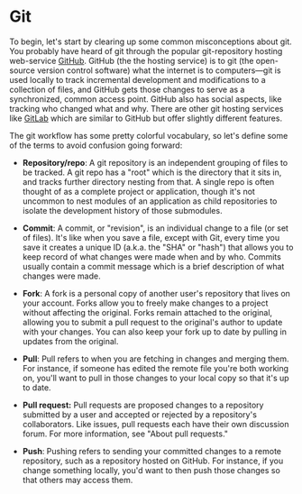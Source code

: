 # Git

To begin, let's start by clearing up some common misconceptions about git. You probably have heard of git through the popular git-repository hosting web-service [GitHub](https://github.com). GitHub (the the hosting service) is to git (the open-source version control software) what the internet is to computers&mdash;git is used locally to track incremental development and modifications to a collection of files, and GitHub gets those changes to serve as a synchronized, common access point. GitHub also has social aspects, like tracking who changed what and why. There are other git hosting services like [GitLab](https://gitlab.com) which are similar to GitHub but offer slightly different features.

The git workflow has some pretty colorful vocabulary, so let's define some of the terms to avoid confusion going forward:
* **Repository/repo**: A git repository is an independent grouping of files to be tracked. A git repo has a "root" which is the directory that it sits in, and tracks further directory nesting from that. A single repo is often thought of as a complete project or application, though it's not uncommon to nest modules of an application as child repositories to isolate the development history of those submodules.
  
* **Commit**: A commit, or "revision", is an individual change to a file (or set of files). It's like when you save a file, except with Git, every time you save it creates a unique ID (a.k.a. the "SHA" or "hash") that allows you to keep record of what changes were made when and by who. Commits usually contain a commit message which is a brief description of what changes were made.

* **Fork**: A fork is a personal copy of another user's repository that lives on your account. Forks allow you to freely make changes to a project without affecting the original. Forks remain attached to the original, allowing you to submit a pull request to the original's author to update with your changes. You can also keep your fork up to date by pulling in updates from the original.

* **Pull**: Pull refers to when you are fetching in changes and merging them. For instance, if someone has edited the remote file you're both working on, you'll want to pull in those changes to your local copy so that it's up to date.

* **Pull request:** Pull requests are proposed changes to a repository submitted by a user and accepted or rejected by a repository's collaborators. Like issues, pull requests each have their own discussion forum. For more information, see "About pull requests."

* **Push**: Pushing refers to sending your committed changes to a remote repository, such as a repository hosted on GitHub. For instance, if you change something locally, you'd want to then push those changes so that others may access them.

